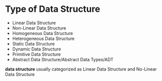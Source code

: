 # Type of Data Structure
- Linear Data Structure
- Non-Linear Data Structure
- Homogeneous Data Structure
- Heterogeneous Data Structure
- Static Data Structure
- Dynamic Data Structure
- Primitive Data Structure
- Abstract Data Structure/Abstract Data Types/ADT

**data structure** usually categorized as Linear Data Structure and No-Linear Data Structure